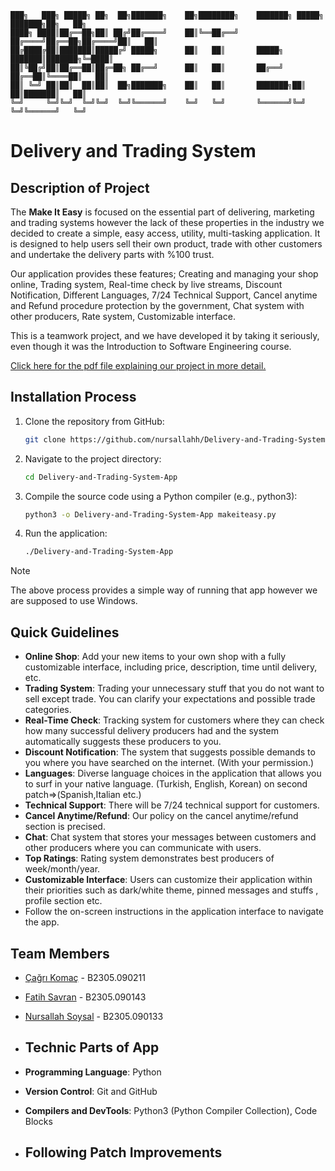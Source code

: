 ```
███╗   ███╗ █████╗ ██╗  ██╗███████╗    ██╗████████╗    ███████╗ █████╗ ███████╗██╗   ██╗
████╗ ████║██╔══██╗██║ ██╔╝██╔════╝    ██║╚══██╔══╝    ██╔════╝██╔══██╗██╔════╝██║   ██║
██╔████╔██║███████║█████╔╝ █████╗      ██║   ██║       █████╗  ███████║███████╗╚═████║
██║╚██╔╝██║██╔══██║██╔═██╗ ██╔══╝      ██║   ██║       ██╔══╝  ██╔══██║╚════██║   ██║
██║ ╚═╝ ██║██║  ██║██║  ██╗███████╗    ██║   ██║       ███████╗██║  ██║███████║   ██║
╚═╝     ╚═╝╚═╝  ╚═╝╚═╝  ╚═╝╚══════╝    ╚═╝   ╚═╝       ╚══════╝╚═╝  ╚═╝╚══════╝   ╚═╝ 
```
# Delivery and Trading System 

## Description of Project
The **Make It Easy** is focused on the essential part of delivering, marketing and trading systems however the lack of these properties in the industry we decided to create a simple, easy access, utility, multi-tasking application. It is designed to help users sell their own product, trade with other customers and undertake the delivery parts with %100 trust.

Our application provides these features; Creating and managing your shop online, Trading system, Real-time check by live streams, Discount Notification, Different Languages, 7/24 Technical Support, Cancel anytime and Refund procedure protection by the government, Chat system with other producers, Rate system, Customizable interface. 

This is a teamwork project, and we have developed it by taking it seriously, even though it was the Introduction to Software Engineering course. 

[Click here for the pdf file explaining our project in more detail.](https://github.com/YunuSezer/Calendar-App/blob/main/calender_reminder_app.pdf)

## Installation Process
1. Clone the repository from GitHub:
   ```bash
   git clone https://github.com/nursallahh/Delivery-and-Trading-System-App
   ```
2. Navigate to the project directory:
   ```bash
   cd Delivery-and-Trading-System-App
   ```
3. Compile the source code using a Python compiler (e.g., python3):
   ```bash
   python3 -o Delivery-and-Trading-System-App makeiteasy.py
   ```
4. Run the application:
   ```bash
   ./Delivery-and-Trading-System-App

> [!NOTE]  
> The above process provides a simple way of running that app however we are supposed to use Windows.

 ## Quick Guidelines
- **Online Shop**: Add your new items to your own shop with a fully customizable interface, including price, description, time until delivery, etc.
- **Trading System**: Trading your unnecessary stuff that you do not want to sell except trade. You can clarify your expectations and possible trade categories.
- **Real-Time Check**: Tracking system for customers where they can check how many successful delivery producers had and the system automatically suggests these producers to you.
- **Discount Notification**: The system that suggests possible demands to you where you have searched on the internet. (With your permission.)
- **Languages**: Diverse language choices in the application that allows you to surf in your native language. (Turkish, English, Korean) on second patch=>(Spanish,Italian etc.)
- **Technical Support**: There will be 7/24 technical support for customers.
- **Cancel Anytime/Refund**: Our policy on the cancel anytime/refund section is precised.
- **Chat**: Chat system that stores your messages between customers and other producers where you can communicate with users.
- **Top Ratings**: Rating system demonstrates best producers of week/month/year.
- **Customizable Interface**: Users can customize their application within their priorities such as dark/white theme, pinned messages and stuffs , profile section etc.
- Follow the on-screen instructions in the application interface to navigate the app.


## Team Members
- [Çağrı Komaç](https://github.com/cagri-1) - B2305.090211
- [Fatih Savran](https://github.com/FatihSavran) - B2305.090143
- [Nursallah Soysal](https://github.com/nursallahh) - B2305.090133

- ## Technic Parts of App
- **Programming Language**: Python
- **Version Control**: Git and GitHub
- **Compilers and DevTools**: Python3 (Python Compiler Collection), Code Blocks

 - ## Following Patch Improvements
